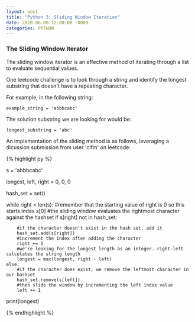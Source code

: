 ```yaml
---
layout: post
title: "Python 3: Sliding Window Iteration"
date: 2020-06-08 12:00:00 -0000
categories: PYTHON 
---
```


### The Sliding Window Iterator

The sliding window iterator is an effective method of iterating through a list to evaluate sequential values. 

One leetcode challenge is to look through a string and identify the longest substring that doesn't have a repeating character. 

For example, in the following string:
    
    example_string = 'abbbcabc'

The solution substring we are looking for would be:

    longest_substring = 'abc'

An implementation of the sliding method is as follows, leveraging a dicussion submission from user 'clfm' on leetcode:


{% highlight py %}

s = 'abbbcabc'

longest, left, right = 0, 0, 0

hash_set = set() 

while right < len(s):
    #remember that the starting value of right is 0 so this starts index s[0]
    #the sliding window evaluates the rightmost character against the hashset
    if s[right] not in hash_set:

        #if the character doesn't exist in the hash set, add it
        hash_set.add(s[right])
        #increment the index after adding the character
        right += 1 
        #we're looking for the longest length as an integer. right-left calculates the string length
        longest = max(longest, right - left)
    else:
        #if the character does exist, we remove the leftmost character in our hashset 
        hash_set.remove(s[left])
        #then slide the window by incrementing the left index value
        left += 1

print(longest)

{% endhighlight %}
